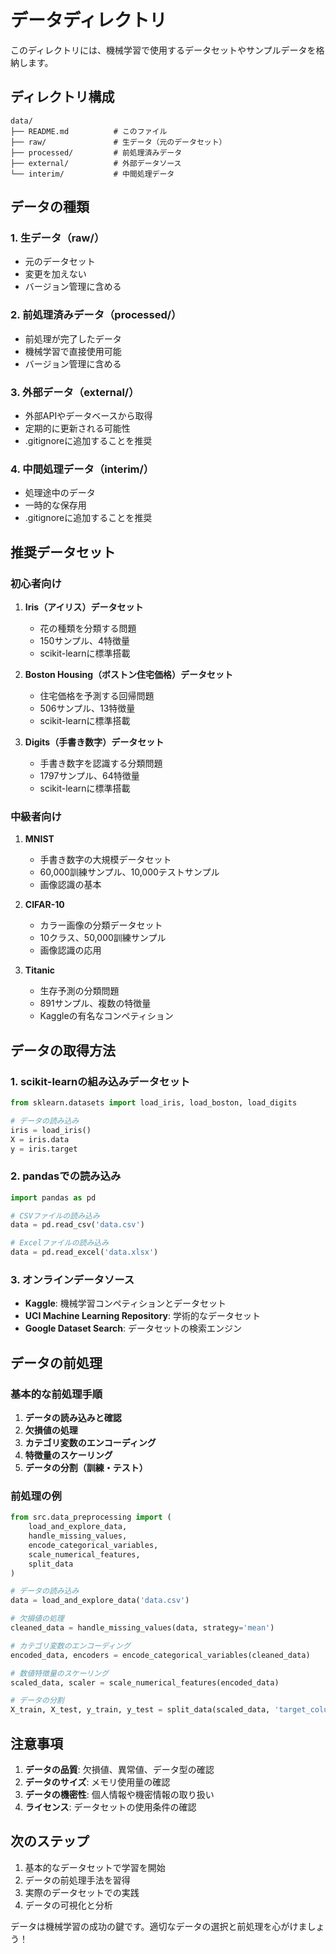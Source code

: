 # データディレクトリ

このディレクトリには、機械学習で使用するデータセットやサンプルデータを格納します。

## ディレクトリ構成

```
data/
├── README.md          # このファイル
├── raw/               # 生データ（元のデータセット）
├── processed/         # 前処理済みデータ
├── external/          # 外部データソース
└── interim/           # 中間処理データ
```

## データの種類

### 1. 生データ（raw/）
- 元のデータセット
- 変更を加えない
- バージョン管理に含める

### 2. 前処理済みデータ（processed/）
- 前処理が完了したデータ
- 機械学習で直接使用可能
- バージョン管理に含める

### 3. 外部データ（external/）
- 外部APIやデータベースから取得
- 定期的に更新される可能性
- .gitignoreに追加することを推奨

### 4. 中間処理データ（interim/）
- 処理途中のデータ
- 一時的な保存用
- .gitignoreに追加することを推奨

## 推奨データセット

### 初心者向け
1. **Iris（アイリス）データセット**
   - 花の種類を分類する問題
   - 150サンプル、4特徴量
   - scikit-learnに標準搭載

2. **Boston Housing（ボストン住宅価格）データセット**
   - 住宅価格を予測する回帰問題
   - 506サンプル、13特徴量
   - scikit-learnに標準搭載

3. **Digits（手書き数字）データセット**
   - 手書き数字を認識する分類問題
   - 1797サンプル、64特徴量
   - scikit-learnに標準搭載

### 中級者向け
1. **MNIST**
   - 手書き数字の大規模データセット
   - 60,000訓練サンプル、10,000テストサンプル
   - 画像認識の基本

2. **CIFAR-10**
   - カラー画像の分類データセット
   - 10クラス、50,000訓練サンプル
   - 画像認識の応用

3. **Titanic**
   - 生存予測の分類問題
   - 891サンプル、複数の特徴量
   - Kaggleの有名なコンペティション

## データの取得方法

### 1. scikit-learnの組み込みデータセット
```python
from sklearn.datasets import load_iris, load_boston, load_digits

# データの読み込み
iris = load_iris()
X = iris.data
y = iris.target
```

### 2. pandasでの読み込み
```python
import pandas as pd

# CSVファイルの読み込み
data = pd.read_csv('data.csv')

# Excelファイルの読み込み
data = pd.read_excel('data.xlsx')
```

### 3. オンラインデータソース
- **Kaggle**: 機械学習コンペティションとデータセット
- **UCI Machine Learning Repository**: 学術的なデータセット
- **Google Dataset Search**: データセットの検索エンジン

## データの前処理

### 基本的な前処理手順
1. **データの読み込みと確認**
2. **欠損値の処理**
3. **カテゴリ変数のエンコーディング**
4. **特徴量のスケーリング**
5. **データの分割（訓練・テスト）**

### 前処理の例
```python
from src.data_preprocessing import (
    load_and_explore_data,
    handle_missing_values,
    encode_categorical_variables,
    scale_numerical_features,
    split_data
)

# データの読み込み
data = load_and_explore_data('data.csv')

# 欠損値の処理
cleaned_data = handle_missing_values(data, strategy='mean')

# カテゴリ変数のエンコーディング
encoded_data, encoders = encode_categorical_variables(cleaned_data)

# 数値特徴量のスケーリング
scaled_data, scaler = scale_numerical_features(encoded_data)

# データの分割
X_train, X_test, y_train, y_test = split_data(scaled_data, 'target_column')
```

## 注意事項

1. **データの品質**: 欠損値、異常値、データ型の確認
2. **データのサイズ**: メモリ使用量の確認
3. **データの機密性**: 個人情報や機密情報の取り扱い
4. **ライセンス**: データセットの使用条件の確認

## 次のステップ

1. 基本的なデータセットで学習を開始
2. データの前処理手法を習得
3. 実際のデータセットでの実践
4. データの可視化と分析

データは機械学習の成功の鍵です。適切なデータの選択と前処理を心がけましょう！
